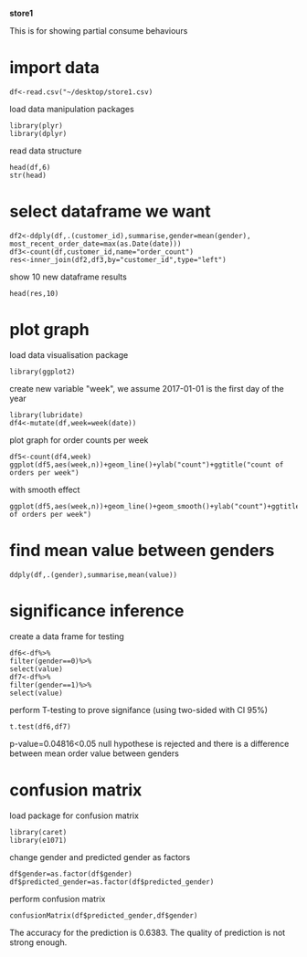 **store1**

This is for showing partial consume behaviours

# import data
```
df<-read.csv("~/desktop/store1.csv)
```
load data manipulation packages
```
library(plyr)
library(dplyr)
```
read data structure
```
head(df,6)
str(head)
```
# select dataframe we want
```
df2<-ddply(df,.(customer_id),summarise,gender=mean(gender), most_recent_order_date=max(as.Date(date)))
df3<-count(df,customer_id,name="order_count")
res<-inner_join(df2,df3,by="customer_id",type="left")
```
show 10 new dataframe results
```
head(res,10)
```

# plot graph

load data visualisation package
```
library(ggplot2)
```

create new variable "week", we assume 2017-01-01 is the first day of the year
```
library(lubridate)
df4<-mutate(df,week=week(date))
```

plot graph for order counts per week
```
df5<-count(df4,week)
ggplot(df5,aes(week,n))+geom_line()+ylab("count")+ggtitle("count of orders per week")
```
with smooth effect
```
ggplot(df5,aes(week,n))+geom_line()+geom_smooth()+ylab("count")+ggtitle("count of orders per week")
```
# find mean value between genders
```
ddply(df,.(gender),summarise,mean(value))
```

# significance inference
create a data frame for testing
```
df6<-df%>%
filter(gender==0)%>%
select(value)
df7<-df%>%
filter(gender==1)%>%
select(value)
```
perform T-testing to prove signifance (using two-sided with CI 95%)
```
t.test(df6,df7)
```
p-value=0.04816<0.05
null hypothese is rejected and there is a difference between mean order value between genders

# confusion matrix
load package for confusion matrix
```
library(caret)
library(e1071)
```
change gender and predicted gender as factors
```
df$gender=as.factor(df$gender)
df$predicted_gender=as.factor(df$predicted_gender)
```
perform confusion matrix
```
confusionMatrix(df$predicted_gender,df$gender)
```
The accuracy for the prediction is 0.6383. The quality of prediction is not strong enough.
